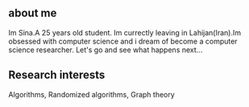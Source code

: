 ## about me
Im Sina.A 25 years old student.
Im currectly leaving in Lahijan(Iran).Im obsessed with computer science and i dream of become a computer science researcher.
Let's go and see what happens next...

## Research interests
Algorithms, Randomized algorithms, Graph theory
